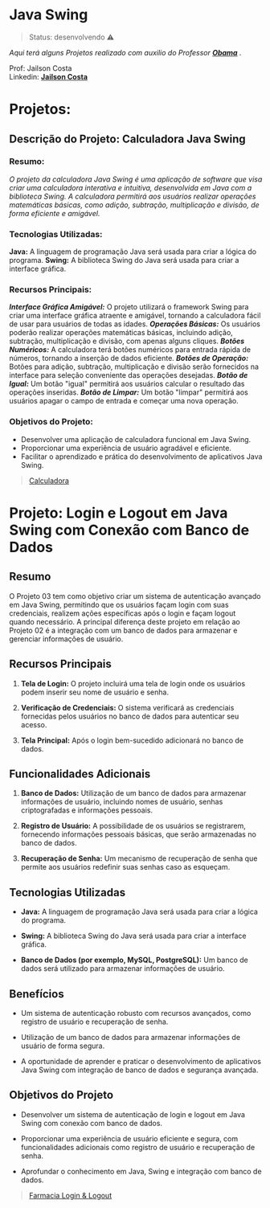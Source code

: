 # Java Swing

> Status: desenvolvendo ⚠️

_Aqui terá alguns Projetos realizado com auxilio do Professor **[Obama](https://www.linkedin.com/in/jailson-costa-dos-santos/)** ._
<br>

Prof: Jailson Costa
<br>
Linkedin: **[Jailson Costa](https://www.linkedin.com/in/jailson-costa-dos-santos/)**


# Projetos:

## Descrição do Projeto: Calculadora Java Swing 

### Resumo:
_O projeto da calculadora Java Swing é uma aplicação de software que visa criar uma calculadora interativa e intuitiva, desenvolvida em Java com a biblioteca Swing. A calculadora permitirá aos usuários realizar operações matemáticas básicas, como adição, subtração, multiplicação e divisão, de forma eficiente e amigável._

### Tecnologias Utilizadas:
**Java:** A linguagem de programação Java será usada para criar a lógica do programa.
**Swing:** A biblioteca Swing do Java será usada para criar a interface gráfica.

### Recursos Principais:

***Interface Gráfica Amigável:*** O projeto utilizará o framework Swing para criar uma interface gráfica atraente e amigável, tornando a calculadora fácil de usar para usuários de todas as idades.
***Operações Básicas:*** Os usuários poderão realizar operações matemáticas básicas, incluindo adição, subtração, multiplicação e divisão, com apenas alguns cliques.
***Botões Numéricos:*** A calculadora terá botões numéricos para entrada rápida de números, tornando a inserção de dados eficiente.
***Botões de Operação:*** Botões para adição, subtração, multiplicação e divisão serão fornecidos na interface para seleção conveniente das operações desejadas.
***Botão de Igual:*** Um botão "igual" permitirá aos usuários calcular o resultado das operações inseridas.
***Botão de Limpar:*** Um botão "limpar" permitirá aos usuários apagar o campo de entrada e começar uma nova operação.

### Objetivos do Projeto:

- Desenvolver uma aplicação de calculadora funcional em Java Swing.
- Proporcionar uma experiência de usuário agradável e eficiente.
- Facilitar o aprendizado e prática do desenvolvimento de aplicativos Java Swing.



>  <a href="https://github.com/thiagoalves96/JavaSwing/tree/master/src/calculadora" target="_blank"> Calculadora </a>

# Projeto: Login e Logout em Java Swing com Conexão com Banco de Dados

## Resumo
O Projeto 03 tem como objetivo criar um sistema de autenticação avançado em Java Swing, permitindo que os usuários façam login com suas credenciais, realizem ações específicas após o login e façam logout quando necessário. A principal diferença deste projeto em relação ao Projeto 02 é a integração com um banco de dados para armazenar e gerenciar informações de usuário.

## Recursos Principais

1. **Tela de Login:** O projeto incluirá uma tela de login onde os usuários podem inserir seu nome de usuário e senha.

2. **Verificação de Credenciais:** O sistema verificará as credenciais fornecidas pelos usuários no banco de dados para autenticar seu acesso.

3. **Tela Principal:** Após o login bem-sucedido adicionará no banco de dados.
   
## Funcionalidades Adicionais

1. **Banco de Dados:** Utilização de um banco de dados para armazenar informações de usuário, incluindo nomes de usuário, senhas criptografadas e informações pessoais.

2. **Registro de Usuário:** A possibilidade de os usuários se registrarem, fornecendo informações pessoais básicas, que serão armazenadas no banco de dados.

3. **Recuperação de Senha:** Um mecanismo de recuperação de senha que permite aos usuários redefinir suas senhas caso as esqueçam.


## Tecnologias Utilizadas

- **Java:** A linguagem de programação Java será usada para criar a lógica do programa.

- **Swing:** A biblioteca Swing do Java será usada para criar a interface gráfica.

- **Banco de Dados (por exemplo, MySQL, PostgreSQL):** Um banco de dados será utilizado para armazenar informações de usuário.

## Benefícios

- Um sistema de autenticação robusto com recursos avançados, como registro de usuário e recuperação de senha.

- Utilização de um banco de dados para armazenar informações de usuário de forma segura.

- A oportunidade de aprender e praticar o desenvolvimento de aplicativos Java Swing com integração de banco de dados e segurança avançada.

## Objetivos do Projeto

- Desenvolver um sistema de autenticação de login e logout em Java Swing com conexão com banco de dados.

- Proporcionar uma experiência de usuário eficiente e segura, com funcionalidades adicionais como registro de usuário e recuperação de senha.

- Aprofundar o conhecimento em Java, Swing e integração com banco de dados.
  


>  <a href="https://github.com/thiagoalves96/JavaSwing/tree/master/src/farmacia" target="_blank"> Farmacia Login & Logout </a>



